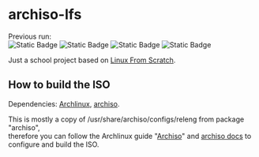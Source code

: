 # archiso-lfs

Previous run:  
![Static Badge](https://img.shields.io/badge/possible%20initramfs%20malfunction%20-yellow?label=ISO%20build) ![Static Badge](https://img.shields.io/badge/pass-green?label=lfs-install) ![Static Badge](https://img.shields.io/badge/unchanged%20(pass)-green?label=LFS%20boot%20(BIOS)) ![Static Badge](https://img.shields.io/badge/unchanged%20(pass)-green?label=LFS%20boot%20(UEFI))

Just a school project based on [Linux From Scratch](https://linuxfromscratch.org/lfs/view/stable/index.html).  

## How to build the ISO

Dependencies: [Archlinux](https://archlinux.org), [archiso](https://archlinux.org/packages/extra/any/archiso/).
  
This is mostly a copy of /usr/share/archiso/configs/releng from package "archiso",  
therefore you can follow the Archlinux guide "[Archiso](https://wiki.archlinux.org/title/Archiso)" and [archiso docs](https://gitlab.archlinux.org/archlinux/archiso/-/tree/master/docs?ref_type=heads) to configure and build the ISO.  
